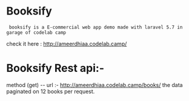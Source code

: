 # Booksify
     booksify is a E-commercial web app demo made with laravel 5.7 in garage of codelab camp
check it here : http://ameerdhiaa.codelab.camp/
 # Booksify Rest api:-
 method (get) --
 url :- http://ameerdhiaa.codelab.camp/books/
 the data paginated on 12 books per request. 
 

